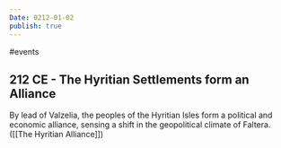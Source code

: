 ```yaml
---
Date: 0212-01-02
publish: true
---
```


#events

## 212 CE - The Hyritian Settlements form an Alliance

By lead of Valzelia, the peoples of the Hyritian Isles form a political and economic alliance, sensing a shift in the geopolitical climate of Faltera. ([[The Hyritian Alliance]])
